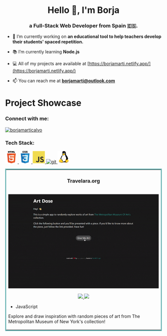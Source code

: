 <h1 align="center">Hello 👋, I'm Borja</h1>
<h3 align="center">a Full-Stack Web Developer from Spain 🇪🇸.</h3>

- 🔭 I’m currently working on **an educational tool to help teachers develop their students' spaced repetition.**

- 📚 I’m currently learning **Node.js**

- 💻 All of my projects are available at [https://borjamarti.netlify.app/](https://borjamarti.netlify.app/)

- 📫 You can reach me at **borjamarti@outlook.com**

<h1>Project Showcase</h1>
<table bordercolor="#66b2b2">
  
  <tr>
    <td width="50%" valign="top">
      <h3 align="center">Travelara.org</h3>
        <br />
        <a target="_blank" href="https://borjamarti.github.io/artDose/">
            <img src="assets/artDose.gif" width="100%" alt="Gif showing app functionality and design."/>
        </a>
        <br />
        <p align="center">
          
  <a href="https://github.com/borjaMarti/artDose" target="_blank">
    <img src="https://www.svgrepo.com/show/473620/github.svg"/>
  </a>  
  <a href="https://borjamarti.github.io/artDose/" target="_blank">
    <img src="https://www.svgrepo.com/show/374989/new-window.svg"/>
  </a>
      </p>
      <ul font-variant="smallcaps">
            <li>JavaScript</li>
      </ul>
        <p>Explore and draw inspiration with random pieces of art from The Metropolitan Museum of New York's collection!</p>
    </td>

<h3 align="left">Connect with me:</h3>
<p align="left">
<a href="https://linkedin.com/in/borjamarticalvo" target="blank"><img align="center" src="https://raw.githubusercontent.com/rahuldkjain/github-profile-readme-generator/master/src/images/icons/Social/linked-in-alt.svg" alt="borjamarticalvo" height="30" width="40" /></a>
</p>

<h3 align="left">Tech Stack:</h3>
<p align="left"> <a href="https://www.w3.org/html/" target="_blank" rel="noreferrer"> <img src="https://raw.githubusercontent.com/devicons/devicon/master/icons/html5/html5-original-wordmark.svg" alt="html5" width="40" height="40"/> </a> <a href="https://www.w3schools.com/css/" target="_blank" rel="noreferrer"> <img src="https://raw.githubusercontent.com/devicons/devicon/master/icons/css3/css3-original-wordmark.svg" alt="css3" width="40" height="40"/> </a> <a href="https://developer.mozilla.org/en-US/docs/Web/JavaScript" target="_blank" rel="noreferrer"> <img src="https://raw.githubusercontent.com/devicons/devicon/master/icons/javascript/javascript-original.svg" alt="javascript" width="40" height="40"/> </a> <a href="https://git-scm.com/" target="_blank" rel="noreferrer"> <img src="https://www.vectorlogo.zone/logos/git-scm/git-scm-icon.svg" alt="git" width="40" height="40"/> </a> <a href="https://www.linux.org/" target="_blank" rel="noreferrer"> <img src="https://raw.githubusercontent.com/devicons/devicon/master/icons/linux/linux-original.svg" alt="linux" width="40" height="40"/> </a> </p>
